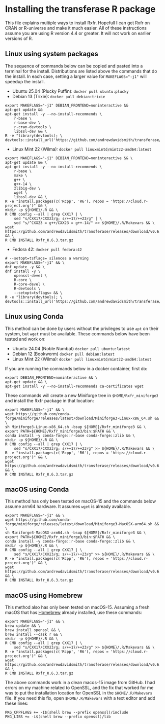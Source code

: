 # Installing the transferase R package

This file explains multiple ways to install Rxfr. Hopefull I can get Rxfr on
CRAN or R-universe and make it much easier. All of these instructions assume
you are using R version 4.4 or greater. It will not work on earlier versions
of R.

## Linux using system packages

The sequence of commands below can be copied and pasted into a terminal for
the install. Distributions are listed above the commands that do the install.
In each case, setting a larger value for `MAKEFLAGS="-j1"` will speedup the
install.

- Ubuntu 25.04 (Plucky Puffin): `docker pull ubuntu:plucky`
- Debian 13 (Trixie): `docker pull debian:trixie`

```console
export MAKEFLAGS="-j1" DEBIAN_FRONTEND=noninteractive &&
apt-get update &&
apt-get install -y --no-install-recommends \
    r-base \
    r-base-dev \
    r-cran-devtools \
    libssl-dev && \
R -e "library(devtools); \
devtools::install_url('https://github.com/andrewdavidsmith/transferase/releases/download/v0.6.3/Rxfr_0.6.3.tar.gz')"
```

- Linux Mint 22 (Wilma): `docker pull linuxmintd/mint22-amd64:latest`

```console
export MAKEFLAGS="-j1" DEBIAN_FRONTEND=noninteractive && \
apt-get update && \
apt-get install -y --no-install-recommends \
    r-base \
    make \
    g++ \
    g++-14 \
    zlib1g-dev \
    wget \
    libssl-dev && \
R -e "install.packages(c('Rcpp', 'R6'), repos = 'https://cloud.r-project.org')" && \
mkdir -p ${HOME}/.R && \
R CMD config --all | grep CXX17 | \
    sed "s/CXX17/CXX23/g; s/++17/++23/g" | \
    sed "s/^CXX23 = g++/CXX23 = g++-14/" >> ${HOME}/.R/Makevars && \
wget https://github.com/andrewdavidsmith/transferase/releases/download/v0.6.3/Rxfr_0.6.3.tar.gz && \
R CMD INSTALL Rxfr_0.6.3.tar.gz
```

- Fedora 42: `docker pull fedora:42`

```console
# --setopt=tsflags= silences a warning
export MAKEFLAGS="-j1" && \
dnf update -y && \
dnf install -y \
    openssl-devel \
    R-core \
    R-core-devel \
    R-devtools \
    --setopt=tsflags= && \
R -e "library(devtools); \
devtools::install_url('https://github.com/andrewdavidsmith/transferase/releases/download/v0.6.3/Rxfr_0.6.3.tar.gz')"
```

## Linux using Conda

This method can be done by users without the privileges to use `apt` on their
system, but `wget` must be available. These commands below have been tested
and work on:

- Ubuntu 24.04 (Noble Numbat) `docker pull ubuntu:latest`
- Debian 12 (Bookworm) `docker pull debian:latest`
- Linux Mint 22 (Wilma): `docker pull linuxmintd/mint22-amd64:latest`

If you are running the commands below in a docker container, first do:

```console
export DEBIAN_FRONTEND=noninteractive && \
apt-get update && \
apt-get install -y --no-install-recommends ca-certificates wget
```

These commands will create a new Miniforge tree in `$HOME/Rxfr_miniforge3` and
install the Rxfr package in that location:

```console
export MAKEFLAGS="-j1" && \
wget https://github.com/conda-forge/miniforge/releases/latest/download/Miniforge3-Linux-x86_64.sh && \
sh Miniforge3-Linux-x86_64.sh -bsup ${HOME}/Rxfr_miniforge3 && \
export PATH=${HOME}/Rxfr_miniforge3/bin:$PATH && \
conda install -y conda-forge::r-base conda-forge::zlib && \
mkdir -p ${HOME}/.R && \
R CMD config --all | grep CXX17 | \
    sed "s/CXX17/CXX23/g; s/++17/++23/g" >> ${HOME}/.R/Makevars && \
R -e "install.packages(c('Rcpp', 'R6'), repos = 'https://cloud.r-project.org')" && \
wget https://github.com/andrewdavidsmith/transferase/releases/download/v0.6.3/Rxfr_0.6.3.tar.gz && \
R CMD INSTALL Rxfr_0.6.3.tar.gz
```

## macOS using Conda

This method has only been tested on macOS-15 and the commands below assume
arm64 hardware. It assumes `wget` is already available.

```console
export MAKEFLAGS="-j1" && \
wget https://github.com/conda-forge/miniforge/releases/latest/download/Miniforge3-MacOSX-arm64.sh && \
sh Miniforge3-MacOSX-arm64.sh -bsup ${HOME}/Rxfr_miniforge3 && \
export PATH=${HOME}/Rxfr_miniforge3/bin:$PATH && \
conda install -y conda-forge::r-base conda-forge::zlib && \
mkdir -p ${HOME}/.R && \
R CMD config --all | grep CXX17 | \
    sed "s/CXX17/CXX23/g; s/++17/++23/g" >> ${HOME}/.R/Makevars && \
R -e "install.packages(c('Rcpp', 'R6'), repos = 'https://cloud.r-project.org')" && \
wget https://github.com/andrewdavidsmith/transferase/releases/download/v0.6.3/Rxfr_0.6.3.tar.gz && \
R CMD INSTALL Rxfr_0.6.3.tar.gz
```

## macOS using Homebrew

This method also has only been tested on macOS-15. Assuming a fresh macOS that
has [Homebrew](https://brew.sh) already installed, use these commands:

```console
export MAKEFLAGS="-j1" && \
brew update && \
brew install openssl && \
brew install --cask r && \
mkdir -p ${HOME}/.R && \
R CMD config --all | grep CXX17 | \
    sed "s/CXX17/CXX23/g; s/++17/++23/g" >> ${HOME}/.R/Makevars && \
R -e "install.packages(c('Rcpp', 'R6'), repos = 'https://cloud.r-project.org')" && \
wget https://github.com/andrewdavidsmith/transferase/releases/download/v0.6.3/Rxfr_0.6.3.tar.gz && \
R CMD INSTALL Rxfr_0.6.3.tar.gz
```

The above commands work in a clean macos-15 image from GitHub. I had errors on
my machine related to OpenSSL, and the fix that worked for me was to put the
installation location for OpenSSL in the `$HOME/.R/Makevars` file. If you need
this fix, open `$HOME/.R/Makevars` with a text editor and add these lines:

```console
PKG_CPPFLAGS += -I$(shell brew --prefix openssl)/include
PKG_LIBS += -L$(shell brew --prefix openssl)/lib
```
